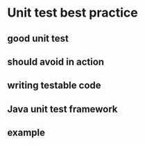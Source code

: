 # Unit test best practice

## good unit test


## should avoid in action


## writing testable code


## Java unit test framework


## example

